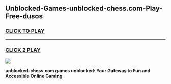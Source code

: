 
## Unblocked-Games-unblocked-chess.com-Play-Free-dusos
<h3>
<a href="https://premium76.site?title=unblocked-chess.com&ref=23A">CLICK TO PLAY</a></h3>
<hr>

<h3>
<a href="https://premium76.site?title=unblocked-chess.com&ref=23A">CLICK 2 PLAY</a>
  
</h3>

<a href="https://premium76.site?title=unblocked-chess.com&ref=23A"><img src="https://clearcache.store/games.png"></a>


**unblocked-chess.com games unblocked: Your Gateway to Fun and Accessible Online Gaming**
